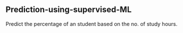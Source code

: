 ## Prediction-using-supervised-ML
Predict the percentage of an student based on the no. of study hours.
